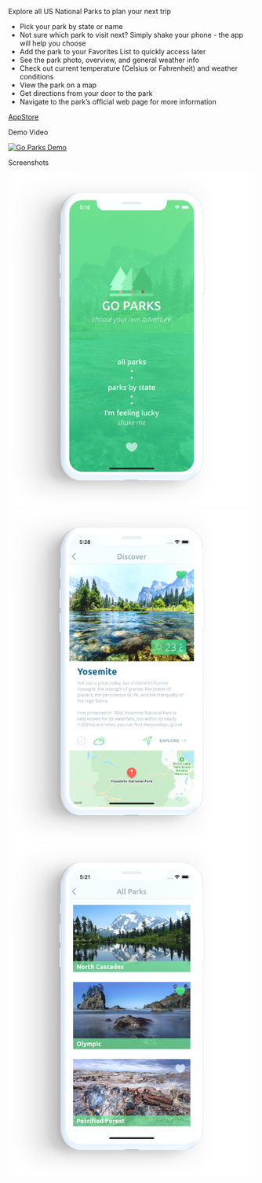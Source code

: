 Explore all US National Parks to plan your next trip

- Pick your park by state or name
- Not sure which park to visit next? Simply shake your phone - the app will help you choose
- Add the park to your Favorites List to quickly access later
- See the park photo, overview, and general weather info
- Check out current temperature (Celsius or Fahrenheit) and weather conditions
- View the park on a map
- Get directions from your door to the park
- Navigate to the park’s official web page for more information

[AppStore](https://itunes.apple.com/app/id1391449122)

Demo Video

[![Go Parks Demo](https://img.youtube.com/vi/I0ga1LvoqCA/0.jpg)](https://www.youtube.com/watch?v=I0ga1LvoqCA)

Screenshots

![alt text](https://github.com/tsopin/Go-Parks/blob/master/goparks-main.png)
![alt text](https://github.com/tsopin/Go-Parks/blob/master/goparks-overview.png)
![alt text](https://github.com/tsopin/Go-Parks/blob/master/goparks-list.png)

